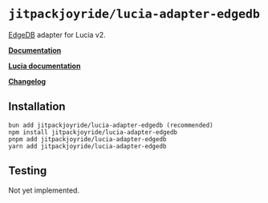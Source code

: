 # `jitpackjoyride/lucia-adapter-edgedb`

[EdgeDB](https://www.edgedb.com/) adapter for Lucia v2.

**[Documentation](https://lucia-auth.com/reference#lucia-authadapter-prisma)**

**[Lucia documentation](https://lucia-auth.com)**

**[Changelog](https://github.com/pilcrowOnPaper/lucia/blob/main/packages/adapter-prisma/CHANGELOG.md)**

## Installation

```
bun add jitpackjoyride/lucia-adapter-edgedb (recommended)
npm install jitpackjoyride/lucia-adapter-edgedb
pnpm add jitpackjoyride/lucia-adapter-edgedb
yarn add jitpackjoyride/lucia-adapter-edgedb
```

## Testing

Not yet implemented.
